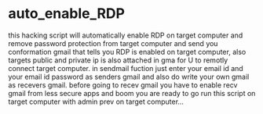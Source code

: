 # auto_enable_RDP
this hacking script will automatically enable RDP on target computer and remove password protection from target computer and send you conformation gmail that tells you RDP is enabled on target computer, also  targets public and private ip is also attached in gma for U to remotly connect target computer.
in sendmail fuction just enter your email id and your email id password as senders gmail and also do write your own gmail as recevers gmail.
before going to recev gmail you have to enable recv gmail from less secure apps
and boom you are ready to go
run this script on target computer with admin prev on target computer...
